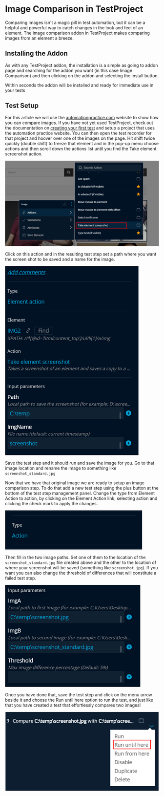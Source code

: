 # Image Comparison in TestProject

Comparing images isn't a magic pill in test automation, but it can be a helpful and powerful way to catch changes in the look and feel of an element. The image comparison addon in TestProject makes comparing images from an element a breeze. 

## Installing the Addon

As with any TestProject addon, the installation is a simple as going to addon page and searching for the addon you want \(in this case Image Comparison\) and then clicking on the addon and selecting the install button.

Within seconds the addon will be installed and ready for immediate use in your tests

## Test Setup

For this article we will use the [automationpractice.com](http://automationpractice.com) website to show how you can compare images. If you have not yet used TestProject, check out the documentation on [creating your first test](../using-the-smart-test-recorder/web-testing/creating-a-web-test-using-the-testproject-recorder.md) and setup a project that uses the automation practice website. You can then open the test recorder for that project and hoover over one of the images on the page. Hit shift twice quickly \(double shift\) to freeze that element and in the pop-up menu choose actions and then scroll down the actions list until you find the Take element screenshot action.

![Take element screenshot action](../.gitbook/assets/image.png)

Click on this action and in the resulting test step set a path where you want the screen shot to be saved and a name for the image.

![Put in Path and ImgName](../.gitbook/assets/image%20%28111%29.png)

Save the test step and it should run and save the image for you. Go to that image location and rename the image to something like `screenshot_standard.jpg`

Now that we have that original image we are ready to setup an image comparison step. To do that add a new test step using the plus button at the bottom of the test step management panel. Change the type from Element Action to action, by clicking on the Element Action link, selecting action and clicking the check mark to apply the changes.

![Set Type to Action](../.gitbook/assets/image%20%28103%29.png)

Then fill in the two image paths. Set one of them to the location of the `screenshot_standard.jpg` file created above and the other to the location of where your screenshot will be saved \(something like `screenshot.jpg`\). If you want you can also change the threshold of differences that will constitute a failed test step.

![Set the image paths](../.gitbook/assets/image%20%28147%29.png)

Once you have done that, save the test step and click on the menu arrow beside it and choose the Run until here option to run the test, and just like that you have created a test that effortlessly compares two images!

![Run Test](../.gitbook/assets/image%20%28131%29.png)

